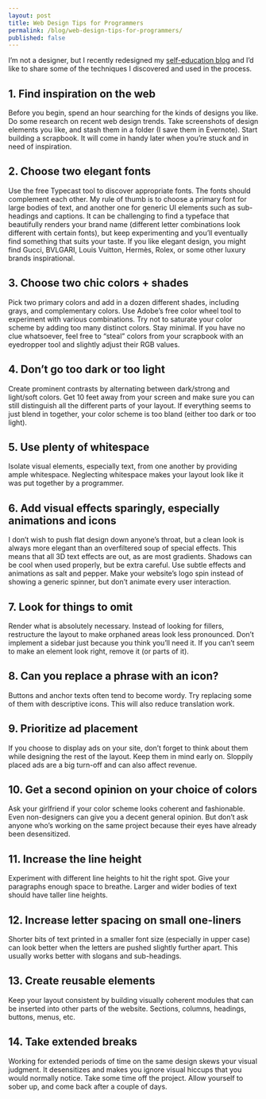 ```yaml
---
layout: post
title: Web Design Tips for Programmers
permalink: /blog/web-design-tips-for-programmers/
published: false
---
```


I’m not a designer, but I recently redesigned my
[self-education blog](http://www.self-learner.com) and I’d like to share some
of the techniques I discovered and used in the process.

## 1. Find inspiration on the web

Before you begin, spend an hour searching for the kinds of designs you like. Do
some research on recent web design trends. Take screenshots of design elements
you like, and stash them in a folder (I save them in Evernote). Start building
a scrapbook. It will come in handy later when you’re stuck and in need of
inspiration.

## 2. Choose two elegant fonts

Use the free Typecast tool to discover appropriate fonts. The fonts should
complement each other. My rule of thumb is to choose a primary font for large
bodies of text, and another one for generic UI elements such as sub-headings
and captions. It can be challenging to find a typeface that beautifully
renders your brand name (different letter combinations look different with
certain fonts), but keep experimenting and you’ll eventually find something
that suits your taste. If you like elegant design, you might find Gucci,
BVLGARI, Louis Vuitton, Hermès, Rolex, or some other luxury brands inspirational.

## 3. Choose two chic colors + shades

Pick two primary colors and add in a dozen different shades, including grays,
and complementary colors. Use Adobe’s free color wheel tool to experiment with
various combinations. Try not to saturate your color scheme by adding too many
distinct colors. Stay minimal. If you have no clue whatsoever, feel free to
“steal” colors from your scrapbook with an eyedropper tool and slightly adjust
their RGB values.

## 4. Don’t go too dark or too light

Create prominent contrasts by alternating between dark/strong and light/soft
colors. Get 10 feet away from your screen and make sure you can still
distinguish all the different parts of your layout. If everything seems to just
blend in together, your color scheme is too bland (either too dark or too
light).

## 5. Use plenty of whitespace

Isolate visual elements, especially text, from one another by providing ample
whitespace. Neglecting whitespace makes your layout look like it was put
together by a programmer.

## 6. Add visual effects sparingly, especially animations and icons

I don’t wish to push flat design down anyone’s throat, but a clean look is
always more elegant than an overfiltered soup of special effects. This means
that all 3D text effects are out, as are most gradients. Shadows can be cool
when used properly, but be extra careful. Use subtle effects and animations
as salt and pepper. Make your website’s logo spin instead of showing a
generic spinner, but don’t animate every user interaction.

## 7. Look for things to omit

Render what is absolutely necessary. Instead of looking for fillers,
restructure the layout to make orphaned areas look less pronounced. Don’t
implement a sidebar just because you think you’ll need it. If you can’t seem to
make an element look right, remove it (or parts of it).

## 8. Can you replace a phrase with an icon?

Buttons and anchor texts often tend to become wordy. Try replacing some of them
with descriptive icons. This will also reduce translation work.

## 9. Prioritize ad placement

If you choose to display ads on your site, don’t forget to think about them
while designing the rest of the layout. Keep them in mind early on. Sloppily
placed ads are a big turn-off and can also affect revenue.

## 10. Get a second opinion on your choice of colors

Ask your girlfriend if your color scheme looks coherent and fashionable. Even
non-designers can give you a decent general opinion. But don’t ask anyone
who’s working on the same project because their eyes have already been
desensitized.

## 11. Increase the line height

Experiment with different line heights to hit the right spot. Give your
paragraphs enough space to breathe. Larger and wider bodies of text should
have taller line heights.

## 12. Increase letter spacing on small one-liners

Shorter bits of text printed in a smaller font size (especially in upper case)
can look better when the letters are pushed slightly further apart. This
usually works better with slogans and sub-headings.

## 13. Create reusable elements

Keep your layout consistent by building visually coherent modules that can be
inserted into other parts of the website. Sections, columns, headings, buttons,
menus, etc.

## 14. Take extended breaks

Working for extended periods of time on the same design skews your visual
judgment. It desensitizes and makes you ignore visual hiccups that you would
normally notice. Take some time off the project. Allow yourself to sober up,
and come back after a couple of days.
